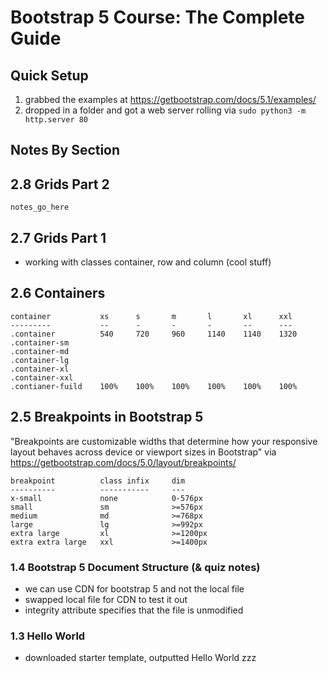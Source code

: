 # Bootstrap 5 Course: The Complete Guide

## Quick Setup

1. grabbed the examples at https://getbootstrap.com/docs/5.1/examples/ 
2. dropped in a folder and got a web server rolling via `sudo python3 -m http.server 80` 

## Notes By Section

## 2.8 Grids Part 2

```
notes_go_here
```

## 2.7 Grids Part 1

* working with classes container, row and column (cool stuff)

## 2.6 Containers

```
container           xs      s       m       l       xl      xxl
---------           --      -       -       -       --      ---
.container          540     720     960     1140    1140    1320
.container-sm
.container-md
.container-lg
.container-xl
.container-xxl
.contianer-fuild    100%    100%    100%    100%    100%    100%
```

## 2.5 Breakpoints in Bootstrap 5

"Breakpoints are customizable widths that determine how your responsive layout behaves across device or viewport sizes in Bootstrap" via https://getbootstrap.com/docs/5.0/layout/breakpoints/ 

```
breakpoint          class infix     dim
----------          -----------     ---
x-small             none            0-576px
small               sm              >=576px
medium              md              >=768px
large               lg              >=992px
extra large         xl              >=1200px
extra extra large   xxl             >=1400px
```

### 1.4 Bootstrap 5 Document Structure (& quiz notes)
* we can use CDN for bootstrap 5 and not the local file
* swapped local file for CDN to test it out
* integrity attribute specifies that the file is unmodified

### 1.3 Hello World
* downloaded starter template, outputted Hello World zzz